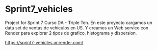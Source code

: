 # Sprint7_vehicles
Project for Sprint 7 Curso DA - Triple Ten.
En este proyecto cargamos un data set de ventas de vehiculos en US. Y creamos un Web service con Render para explorar 2 tipos de grafico, histograma y dispersion.

https://sprint7-vehicles.onrender.com/
